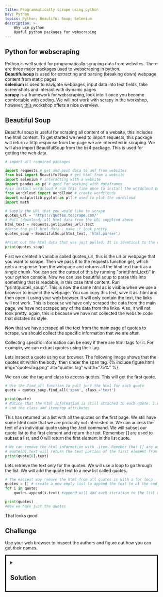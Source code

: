 ```yaml
---
title: Programmatically scrape using python 
nav: Python
topics: Python; Beautiful Soup; Selenium
description: >
    Why use python
    Useful python packages for webscraping 
---
```


## Python for webscraping
Python is well suited for programatically scraping data from websites. There are three major packages used to webscraping in python.<br>
**Beautifulsoup** is used for extracting and parsing (breaking down) webpage content from static pages <br> 
**selenium** is used to navigate webpages, input data into text fields, take screenshots and interact with dymanic pages <br>
**scrapy** is a framework for webscraping, look into it once you become comfortable with coding. We will not work with scrapy in the workshop, however, <a href='https://librarycarpentry.org/lc-webscraping/04-scrapy/index.html' target='_blank'>this </a> workshop offers a nice overview.

## Beautiful Soup

Beautiful soup is useful for scraping all content of a website, this includes the html content.
To get started we need to import requests, this package will return a http response from the page we are interested in scraping.
We will also import BeautifulSoup from the bs4 package. This is used for getting the web data.

```python
# import all required packages

import requests # get and post data to anf from websites
from bs4 import BeautifulSoup # get html from a website
import selenium # interacting with a website
import pandas as pd # good for working with dataframes
#pip install wordcloud # run this line once to install the wordcloud package
from wordcloud import WordCloud # create wordclouds
import matplotlib.pyplot as plt # used to plot the wordcloud
import math

# Supply the URL that you would like to scrape
quotes_url = 'https://quotes.toscrape.com/' 
# Pull (download) all html data from the URL supplied above
html_text = requests.get(quotes_url).text 
#Parse the pull html data - make it look pretty
quotes_soup = BeautifulSoup(html_text, 'html.parser')

#Print out the html data that was just pulled. It is identical to the websites html code.
print(quotes_soup)
```

First we created a variable called quotes_url, this is the url or webpage that you want to scrape. 
Then we pass it to the requests function get, which gets a response from the webpage and returns all the html text back as a single chunk. You can see the output of this by running "print(html_text)" in your python console.
Now we can use beautiful soup to parse this into something that is readable, in this case html content. Run "print(quotes_soup)". This is now the same html as is visible when we use a browser to inspect the webpage. You can copy this text, save it as .html and then open it using your web browser. It will only contain the text, the links will not work. This is because we have only scraped the data from the main page, we have not scraped any of the data from the links. Also, it will not look pretty, again, this is because we have not collected the website code that dictates its style.

Now that we have scraped all the text from the main page of quotes to scrape, we should collect the specific information that we are after.

Collecting specific information can be easy if there are html tags for it. For example, we can extract quotes using their tag.

Lets inspect a quote using our browser. The following image shows that the quotes sit within the body, then under the span tag.
{% include figure.html img="quotesTag.png" alt="quotes tag"  width="75%" %}

We can use the tag and class to access quotes. This will get the first quote.


```python
# Use the find_all function to pull just the html for each quote
quote = quotes_soup.find_all('span', class_='text')

print(quote)
# Notice that the html information is still attached to each quote. i.e. the span tag <span></span> 
# and the class and itemprop attributes
```
This has returned us a list with all the quotes on the first page. We still have some html code that we are probably not interested in. 
We can access the text of an individual quote using the .text command. We will subset our quote list to the first element and return the text. Remember [] are used to subset a list, and 0 will return the first element in the list quote.

```python
# We can remove the html information with .item. Remeber that [] are used to access different elements in a list.
# quote[0].text will return the text portion of the first element from the variable quote
print(quote[0].text)
```
Lets retrieve the text only for the quotes. We will use a loop to go through the list. We will add the quote text to a new list called quotes.


```python
# The easiest way remove the html from all quotes is with a for loop
quotes = [] # create a new empty list to append the text to at the end of each loop iteration
for i in quote:
    quotes.append(i.text) #append will add each iteration to the list quotes

print(quotes)
#Now we have just the quotes
```
  
That looks good.

## Challenge
Use your web browser to inspect the authors and figure out how you can get their names.

<details style="border:3px; border-style:solid; border-color:#000000; padding: 1em;"><summary><h2>Solution</h2></summary>
<p>

Lets you our web browser to inspect author.

{% include figure.html img="authorTag.png" alt="authors tag"  width="75%" %}
</p>
<p>
```python
author = quotes_soup.find_all('small', class_='author')

authors = []
for i in author:
    authors.append(i.text)

print(authors)
```
</p>
</details>

Now we need to scrape the quotes from all of the pages.
First we need to figure out how to move to the next page, use your browser to inspect the next page button.

{% include figure.html img="href.png" alt="next page"  width="75%" %}

It contain a href tag. This is a url, although it does not include the base url: https://quotes.toscrape.com. We can use this url to move to the next page, then we can scrape data from it. If we start at 1 page, scrape data, move to page 2 scrape data, ect, until we finish at the last page then we will have scraped all pages.
So...... how do we do this?

First we need to create a list that contains the url's for all the pages. i.e. ["https://quotes.toscrape.com/page/1/","https://quotes.toscrape.com/page/2/","https://quotes.toscrape.com/page/3/"]
Second, we can use the list of url's to loop through each page and collect its html content and add it to a list. i.e. ["html content page 1","html content page 2","html content page 3"]
Finally we can extract the individual quotes and authors from the list of html content.
```python
pages = [] 
for i in range(0,20):
    page = "https://quotes.toscrape.com" + '/page/' + str(i) + '/' # create a string of the url, with each loop the page number increases by one 
    pages.append(page) # write each url to a string

print(pages)

# lets create a list containing all the html content for each author and each quote
quote_soup = []
author_soup = []
for i in range(1,len(pages)):
    quotes_url = pages[i] 
    html_text = requests.get(quotes_url).text 
    quotes_soup = BeautifulSoup(html_text, 'html.parser')
    quote = quotes_soup.find_all('span', class_='text')
    author = quotes_soup.find_all('small', class_='author')
    quote_soup = quote_soup + quote
    author_soup = author_soup + author   

print(author) 

authors = []
quotes = []
for i in range(1,len(author_soup)):    
    authors.append(author_soup[i].text)
    quotes.append(quote_soup[i].text)

print(authors)
```

Lets create a wordcloud of all the quotes we scraped, because, well, science is also pretty!!!

```python
quotes=" ".join(map(str,quotes)) # turns the list of quotes into a single string of all quotes i.e. ['a', 'b', 'c'] -> 'a b c'
print(quotes)
wordcloud = WordCloud().generate(quotes)

# Display the wordcloud image
plt.imshow(wordcloud, interpolation='bilinear')
plt.axis("off")
plt.show()

```

{% include figure.html img="Figure_1.png" alt="next page"  width="75%" %}

Often we're interested in scraping data that is associated with specific tags, such as a Twitter #tag. 
Lets scape quotes based on their tags.

{% include figure.html img="Quotes_tags.png" alt="next page"  width="75%" %}

Lets inspect the tag 'inspirational' to figure out how we can scrape it.

```html
<a class='tag' href='/tag/inspirational/page/1/'>inspirational</a>
```
Its an 'a' tag. This is a relative URL path. We can add the relative URL path to the quotes home page URL.
Paste this into your browser "https://quotes.toscrape.com/tag/inspirational/page/1". It displays all quotes with the inspirational tag. Notice that there is a next button at the bottom of the page, there's multiple page containing inspirational quotes.
We can reuse most of our previous code, all we really need to change is the URL.

```python
pages = [] 
for i in range(1,2):
    page = "https://quotes.toscrape.com" + '/tag/inspirational/page/' + str(i) + '/' # create a string of the url, with each loop the page number increases by one 
    pages.append(page) # write each url to a string

inspirational_soup = []
for i in range(0,len(pages)):
    quotes_url = pages[i] 
    html_text = requests.get(quotes_url).text 
    quotes_soup = BeautifulSoup(html_text, 'html.parser')
    inspirational_soup = quotes_soup.find_all('span', class_='text')

inspirational_quotes = []

for i in range(1,len(inspirational_soup)):    
    inspirational_quotes.append(inspirational_soup[i].text)

print(inspirational_quotes)

```
We have scrapped all the quotes with the tag 'inspirational'.
 

# Part II
Lets look at another website that we can use to practice webscraping ['https://books.toscrape.com']('https://books.toscrape.com')


## Challenge
Lets try to scrape all the prices of books. Inspect the price of a book and try to figure out what tag and attribute we can use to scrape it.

<details style="border:3px; border-style:solid; border-color:#000000; padding: 1em;"><summary><h2>Solution</h2></summary>
<p>

```html 
<p class="price_color">£51.77</p>
```

We can use the p tag and class attribute in the find_all function

```python
find_all('p', class_="price_color")
```

</p>
</details>

Lets build some code that scrapes price from the first 20 pages. First we need to figure out how to move onto the next page. Inspect the next page button.

```html
<a href="catalogue/page-2.html">next</a>
```
Paste 'https://books.toscrape.com/catalogue/page-2.html' into your browser. Nice, it moves onto the next page.

```python
pages = [] 
for i in range(0,20):
    page = "https://books.toscrape.com" + '/catalogue/page-' + str(i) + '.html' # create a string of the url, with each loop the page number increases by one 
    pages.append(page) # write each url to a string

#check that the first and last URL's look correct.
print(pages[0], pages[-1]) # remember, [-1] indexes to the last from the end


price_soup = []
for i in range(0,len(pages)):
    price_url = pages[i] 
    html_text = requests.get(price_url).text 
    soup = BeautifulSoup(html_text, 'html.parser')
    price = soup.find_all('p', class_='price_color')
    price_soup = price_soup + price
    
print(price_soup)    


prices = []
for i in range(1,len(price_soup)):    
    prices.append(price_soup[i].text)

print(prices)
```

This returns a list of values
```python

['Â£53.74', 'Â£50.10', 'Â£47.82', 'Â£54.23'........]
```
The returned values look like strings, lets check.
```python
type(prices[0])

str
```
Lets change the values to numbers, that is a better representation of price.
We will change the string values to integers (whole numbers). This requires that we remove any characters, then round to a whole number.

```python
for i in range(0,len(prices)):
    prices[i] = prices[i].replace('£', '') # replace is a pandas function, here we replace £ with nothing
    prices[i] = prices[i].replace('Â', '')
    prices[i] = float(prices[i]) # change from character to float number
    prices[i] = math.floor(prices[i]) # round prices down to whole integer number

print(prices)
```

Sometimes we might need to interact with the webpage. This could be to click the next button, or we might want to search for a particular item. In these cases we need to programatically interact with the webpage, this is where selenium comes in handy. 


## Selenium
Selenium is used to ineract with dynamic webpages.
To use selenium you will need a webdriver. You can get a webdriver for chrome, although it can be difficult to use. I would suggest using the <a href='https://github.com/mozilla/geckodriver/releases' target='_blank'>firefox webdriver</a>
If you need to use the Chrome webdriver, make sure it is the same version as chrome. Here is setup and download <a href='https://chromedriver.chromium.org/' target='_blank'>instructions.</a>


Lets import selenium and webdriver to run the webpage in. We will also need to set up a webbrowser for selenium to run in.

```python
import selenium
from selenium import webdriver

driver = webdriver.Firefox()
```

A new firefox window will open when we run the above. This window is used to interact with the webpage.

```python
quotes_url = 'https://quotes.toscrape.com/'

driver.get(quotes_url)
```

Now lets use some xpath to click the next button to more onto the next page

```python

driver.find_element_by_xpath('//span[text()="→"]').click()
```
We've used selenium to click the next page button. 

Lets pull the quotes from the first page. We will do this the selenium way.

```python

import selenium
from selenium import webdriver

driver = webdriver.Firefox()

quotes_url = 'https://quotes.toscrape.com/'

driver.get(quotes_url)

quotes = driver.find_elements_by_class_name('text')
for quotes_text in quotes:
    print(quotes_text.text)

```

Now we can get the quotes from every page using selenium.

```python

driver = webdriver.Firefox()
quotes_url = 'https://quotes.toscrape.com/'
driver.get(quotes_url)

quotes = []
for i in range(1,20):
    q1 = driver.find_elements_by_class_name('text')
    quotes.append(q1)
    driver.find_element_by_xpath('//span[text()="→"]').click()

for quotes_text in quotes:
    print(quotes_text.text)

```
